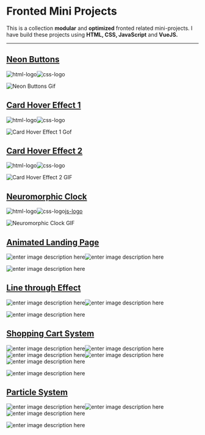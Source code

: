 # Fronted Mini Projects

This is a collection **modular** and **optimized** fronted related mini-projects. I have build these projects using **HTML, CSS, JavaScript** and **VueJS.**

---

## [Neon Buttons](https://sagyamthapa.me/Frontend-Mini-Projects/neon-light-buttons/)

![html-logo](https://raw.githubusercontent.com/Sagyam/Frontend-Mini-Projects/master/assets/html5.png)![css-logo](https://raw.githubusercontent.com/Sagyam/Frontend-Mini-Projects/master/assets/css3.png)

![Neon Buttons Gif](https://github.com/Sagyam/Frontend-Mini-Projects/blob/master/assets/neon-buttons.gif?raw=true)

## [Card Hover Effect 1](https://sagyamthapa.me/Frontend-Mini-Projects/card-hover-effect-1/)

![html-logo](https://raw.githubusercontent.com/Sagyam/Frontend-Mini-Projects/master/assets/html5.png)![css-logo](https://raw.githubusercontent.com/Sagyam/Frontend-Mini-Projects/master/assets/css3.png)

![Card Hover Effect 1 Gof](https://raw.githubusercontent.com/Sagyam/Frontend-Mini-Projects/master/assets/card-tricks.gif)

## [Card Hover Effect 2](https://sagyamthapa.me/Frontend-Mini-Projects/card-hover-effect-2/)

![html-logo](https://raw.githubusercontent.com/Sagyam/Frontend-Mini-Projects/master/assets/html5.png)![css-logo](https://raw.githubusercontent.com/Sagyam/Frontend-Mini-Projects/master/assets/css3.png)

![Card Hover Effect 2 GIF](https://raw.githubusercontent.com/Sagyam/Frontend-Mini-Projects/master/assets/card-trick2.gif)

## [Neuromorphic Clock](https://sagyamthapa.me/Frontend-Mini-Projects/card-hover-effect-2/)

![html-logo](https://raw.githubusercontent.com/Sagyam/Frontend-Mini-Projects/master/assets/html5.png)![css-logo](https://raw.githubusercontent.com/Sagyam/Frontend-Mini-Projects/master/assets/css3.png)[js-logo](https://raw.githubusercontent.com/Sagyam/Frontend-Mini-Projects/master/assets/js.png)

![Neuromorphic Clock GIF](https://raw.githubusercontent.com/Sagyam/Frontend-Mini-Projects/master/assets/clock.gif)

## [Animated Landing Page](https://sagyamthapa.me/Frontend-Mini-Projects/animated-landing-page/)

![enter image description here](https://raw.githubusercontent.com/Sagyam/Frontend-Mini-Projects/master/assets/html5.png)![enter image description here](https://raw.githubusercontent.com/Sagyam/Frontend-Mini-Projects/master/assets/css3.png)

![enter image description here](https://raw.githubusercontent.com/Sagyam/Frontend-Mini-Projects/master/assets/bubble.gif)

## [Line through Effect](https://sagyamthapa.me/Frontend-Mini-Projects/line-through-effect/)

![enter image description here](https://raw.githubusercontent.com/Sagyam/Frontend-Mini-Projects/master/assets/html5.png)![enter image description here](https://raw.githubusercontent.com/Sagyam/Frontend-Mini-Projects/master/assets/css3.png)

![enter image description here](https://github.com/Sagyam/Frontend-Mini-Projects/blob/master/assets/line-through-effect.gif?raw=true)

## [Shopping Cart System](https://sagyamthapa.me/Frontend-Mini-Projects/vue-shopping-cart/)

![enter image description here](https://raw.githubusercontent.com/Sagyam/Frontend-Mini-Projects/master/assets/html5.png)![enter image description here](https://raw.githubusercontent.com/Sagyam/Frontend-Mini-Projects/master/assets/css3.png)![enter image description here](https://raw.githubusercontent.com/Sagyam/Frontend-Mini-Projects/master/assets/tw.png)![enter image description here](https://raw.githubusercontent.com/Sagyam/Frontend-Mini-Projects/master/assets/js.png)![enter image description here](https://raw.githubusercontent.com/Sagyam/Frontend-Mini-Projects/master/assets/vue.png)

![enter image description here](https://raw.githubusercontent.com/Sagyam/Frontend-Mini-Projects/master/assets/vue-shopping-cart.png)

## [Particle System](https://sagyamthapa.me/Frontend-Mini-Projects/particle-system/)

![enter image description here](https://raw.githubusercontent.com/Sagyam/Frontend-Mini-Projects/master/assets/html5.png)![enter image description here](https://raw.githubusercontent.com/Sagyam/Frontend-Mini-Projects/master/assets/css3.png)![enter image description here](https://raw.githubusercontent.com/Sagyam/Frontend-Mini-Projects/master/assets/js.png)

![enter image description here](https://raw.githubusercontent.com/Sagyam/Frontend-Mini-Projects/master/assets/particle.gif)

<!-- ## [TailwindCSS](https://sagyamthapa.me/Frontend-Mini-Projects/tailwindcss-demo)

![enter image description here](https://raw.githubusercontent.com/Sagyam/Frontend-Mini-Projects/master/assets/html5.png)![enter image description here](https://raw.githubusercontent.com/Sagyam/Frontend-Mini-Projects/master/assets/css3.png)![enter image description here](https://raw.githubusercontent.com/Sagyam/Frontend-Mini-Projects/master/assets/tw.png)

![enter image description here](https://raw.githubusercontent.com/Sagyam/Frontend-Mini-Projects/master/assets/twcss.png) -->
